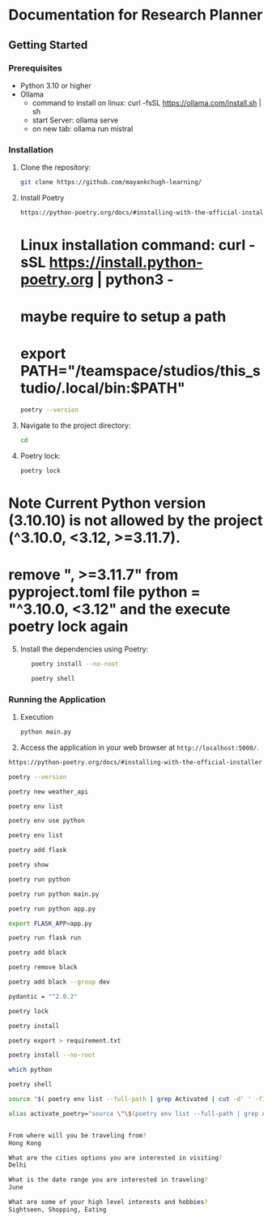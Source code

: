 # Documentation for Research Planner

## Getting Started

### Prerequisites
- Python 3.10 or higher
- Ollama 
    - command to install on linux: curl -fsSL https://ollama.com/install.sh | sh
    - start Server:  ollama serve 
    - on new tab: ollama run mistral

### Installation
1. Clone the repository:
   ```bash
   git clone https://github.com/mayankchugh-learning/
   ```
2. Install Poetry
   
   ```bash
   https://python-poetry.org/docs/#installing-with-the-official-installer
   ```
   # Linux installation command: curl -sSL https://install.python-poetry.org | python3 -
   # maybe require to setup a path
   # export PATH="/teamspace/studios/this_studio/.local/bin:$PATH"
   ```bash
   poetry --version
   ```

3. Navigate to the project directory:
   ```bash
   cd 
   ```
4. Poetry lock:
   ```bash
   poetry lock
   ```
  # Note Current Python version (3.10.10) is not allowed by the project (^3.10.0, <3.12, >=3.11.7).
  # remove ", >=3.11.7" from pyproject.toml file python = "^3.10.0, <3.12" and the execute poetry lock again
5. Install the dependencies using Poetry:
   ```bash
      poetry install --no-root
   ```
   ```bash
      poetry shell
   ```


### Running the Application
1. Execution
   ```bash
   python main.py
   ```
2. Access the application in your web browser at `http://localhost:5000/`.





```bash
https://python-poetry.org/docs/#installing-with-the-official-installer
```
```bash
poetry --version
```
```bash
poetry new weather_api
```
```bash
poetry env list
```
```bash
poetry env use python
```
```bash
poetry env list
```
```bash
poetry add flask
```
```bash
poetry show
```
```bash
poetry run python   
```
```bash
poetry run python main.py
```
```bash
poetry run python app.py
```
```bash
export FLASK_APP=app.py
```
```bash
poetry run flask run
```
```bash
poetry add black
```
```bash
poetry remove black
```
```bash
poetry add black --group dev
```
```bash
pydantic = "^2.0.2"
```
```bash
poetry lock
```
```bash
poetry install
```
```bash
poetry export > requirement.txt
```
```bash
poetry install --no-root
```
```bash
which python
```
```bash
poetry shell
```
```bash
source "$( poetry env list --full-path | grep Activated | cut -d' ' -f1 )/bin/activate"
```
```bash
alias activate_poetry="source \"\$(poetry env list --full-path | grep Activated | cut -d' ' -f1 )/bin/activate\""
```
```bash

From where will you be traveling from?
Hong Kong

What are the cities options you are interested in visiting?
Delhi

What is the date range you are interested in traveling?
June  

What are some of your high level interests and hobbies?
Sightseen, Shopping, Eating